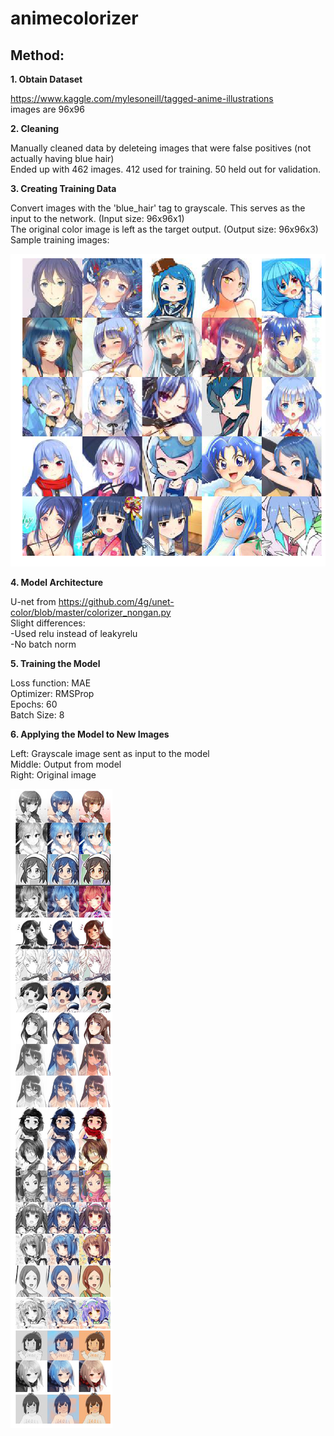 # animecolorizer

## Method:
**1. Obtain Dataset**

https://www.kaggle.com/mylesoneill/tagged-anime-illustrations<br/>
images are 96x96

**2. Cleaning**

Manually cleaned data by deleteing images that were false positives (not actually having blue hair)<br/>
Ended up with 462 images. 412 used for training. 50 held out for validation.

**3. Creating Training Data**

Convert images with the 'blue_hair' tag to grayscale. This serves as the input to the network. (Input size: 96x96x1)<br/>
The original color image is left as the target output. (Output size: 96x96x3)<br/>
Sample training images:

![TrainingImgs](https://github.com/gippoo/animecolorizer/blob/master/trainingimgs.png)

**4. Model Architecture**

U-net from https://github.com/4g/unet-color/blob/master/colorizer_nongan.py<br/>
Slight differences:<br/>
-Used relu instead of leakyrelu<br/>
-No batch norm

**5. Training the Model**

Loss function: MAE<br/>
Optimizer: RMSProp<br/>
Epochs: 60<br/>
Batch Size: 8<br/>

**6. Applying the Model to New Images**

Left: Grayscale image sent as input to the model<br/>
Middle: Output from model<br/>
Right: Original image<br/>

![TestImgs](https://github.com/gippoo/animecolorizer/blob/master/testimgs.png)
